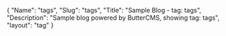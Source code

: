 {
 "Name": "tags",
 "Slug": "tags",
 "Title": "Sample Blog - tag: tags",
 "Description": "Sample blog powered by ButterCMS, showing tag: tags",
 "layout": "tag"
}